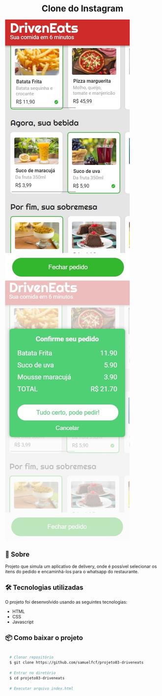 <h1 align="center">Clone do Instagram</h1>  


<p float="left">
  <img src="assets/tela1.jpg" ></img>
  <img src="assets/tela2.jpg" ></img>
</p>

## 🔖 Sobre
Projeto que simula um aplicativo de delivery, onde é possível selecionar os itens do pedido e encaminhá-los para o whatsapp do restaurante.

## 🛠 Tecnologias utilizadas
O projeto foi desenvolvido usando as seguintes tecnologias:

- HTML
- CSS
- Javascript

## 📦 Como baixar o projeto

```bash

  # Clonar repositório
  $ git clone https://github.com/samuelfcf/projeto03-driveneats

  # Entrar no diretório
  $ cd projeto03-driveneats

  # Executar arquivo index.html
  
```